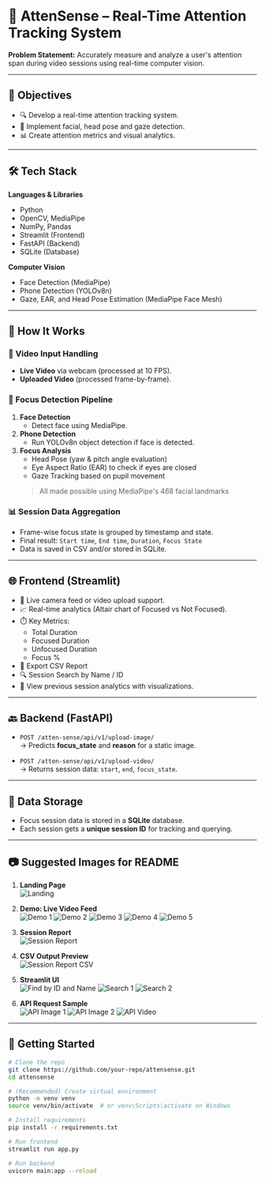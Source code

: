 # 📌 AttenSense – Real-Time Attention Tracking System

**Problem Statement:** Accurately measure and analyze a user's attention span during video sessions using real-time computer vision.

---

## 🎯 Objectives

- 🔍 Develop a real-time attention tracking system.
- 🧠 Implement facial, head pose and gaze detection.
- 📊 Create attention metrics and visual analytics.

---

## 🛠️ Tech Stack

**Languages & Libraries**
- Python
- OpenCV, MediaPipe
- NumPy, Pandas
- Streamlit (Frontend)
- FastAPI (Backend)
- SQLite (Database)

**Computer Vision**
- Face Detection (MediaPipe)
- Phone Detection (YOLOv8n)
- Gaze, EAR, and Head Pose Estimation (MediaPipe Face Mesh)

---

## 🧠 How It Works

### 🎥 Video Input Handling
- **Live Video** via webcam (processed at 10 FPS).
- **Uploaded Video** (processed frame-by-frame).

### 🧠 Focus Detection Pipeline
1. **Face Detection**  
   - Detect face using MediaPipe.
2. **Phone Detection**  
   - Run YOLOv8n object detection if face is detected.
3. **Focus Analysis**  
   - Head Pose (yaw & pitch angle evaluation)  
   - Eye Aspect Ratio (EAR) to check if eyes are closed  
   - Gaze Tracking based on pupil movement
   > All made possible using MediaPipe's 468 facial landmarks

### 📊 Session Data Aggregation
- Frame-wise focus state is grouped by timestamp and state.
- Final result: `Start time`, `End time`, `Duration`, `Focus State`
- Data is saved in CSV and/or stored in SQLite.

---

## 🌐 Frontend (Streamlit)

- 📸 Live camera feed or video upload support.
- 📈 Real-time analytics (Altair chart of Focused vs Not Focused).
- ⏱️ Key Metrics:
  - Total Duration
  - Focused Duration
  - Unfocused Duration
  - Focus %  
- 📂 Export CSV Report  
- 🔍 Session Search by Name / ID  
- 🧾 View previous session analytics with visualizations.

---

## 🔙 Backend (FastAPI)

- `POST /atten-sense/api/v1/upload-image/`  
  → Predicts **focus_state** and **reason** for a static image.

- `POST /atten-sense/api/v1/upload-video/`  
  → Returns session data: `start`, `end`, `focus_state`.

---

## 💾 Data Storage

- Focus session data is stored in a **SQLite** database.
- Each session gets a **unique session ID** for tracking and querying.

---

## 📷 Suggested Images for README

1. **Landing Page**  
   ![Landing](assets/landing.png)

2. **Demo: Live Video Feed**  
   ![Demo 1](assets/demo1.png)
   ![Demo 2](assets/demo2.png)
   ![Demo 3](assets/demo3.png)
   ![Demo 4](assets/demo4.png)
   ![Demo 5](assets/demo5.png)

3. **Session Report**  
   ![Session Report](assets/session-report.png)

4. **CSV Output Preview**  
   ![Session Report CSV](assets/session-report-csv.png)

5. **Streamlit UI**  
   ![Find by ID and Name](assets/find-by-id-name.png)
   ![Search 1](assets/search1.png)
   ![Search 2](assets/search2.png)

6. **API Request Sample**  
   ![API Image 1](assets/api-image1.png)
   ![API Image 2](assets/api-image2.png)
   ![API Video](assets/api-video.png)

---

## 🚀 Getting Started

```bash
# Clone the repo
git clone https://github.com/your-repo/attensense.git
cd attensense

# (Recommended) Create virtual environment
python -m venv venv
source venv/bin/activate  # or venv\Scripts\activate on Windows

# Install requirements
pip install -r requirements.txt

# Run frontend
streamlit run app.py

# Run backend
uvicorn main:app --reload
